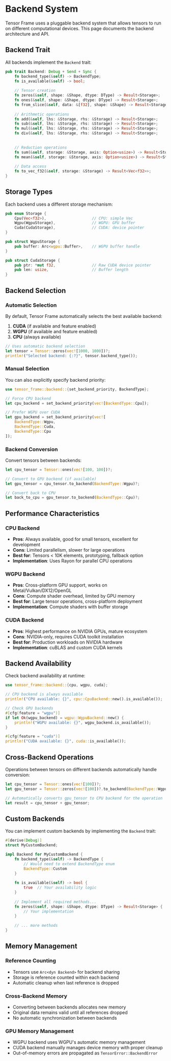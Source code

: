 # Backend System

Tensor Frame uses a pluggable backend system that allows tensors to run on different computational devices. This page documents the backend architecture and API.

## Backend Trait

All backends implement the `Backend` trait:

```rust
pub trait Backend: Debug + Send + Sync {
    fn backend_type(&self) -> BackendType;
    fn is_available(&self) -> bool;
    
    // Tensor creation
    fn zeros(&self, shape: &Shape, dtype: DType) -> Result<Storage>;
    fn ones(&self, shape: &Shape, dtype: DType) -> Result<Storage>;
    fn from_slice(&self, data: &[f32], shape: &Shape) -> Result<Storage>;
    
    // Arithmetic operations
    fn add(&self, lhs: &Storage, rhs: &Storage) -> Result<Storage>;
    fn sub(&self, lhs: &Storage, rhs: &Storage) -> Result<Storage>;
    fn mul(&self, lhs: &Storage, rhs: &Storage) -> Result<Storage>;
    fn div(&self, lhs: &Storage, rhs: &Storage) -> Result<Storage>;
    
    
    // Reduction operations
    fn sum(&self, storage: &Storage, axis: Option<usize>) -> Result<Storage>;
    fn mean(&self, storage: &Storage, axis: Option<usize>) -> Result<Storage>;
    
    // Data access
    fn to_vec_f32(&self, storage: &Storage) -> Result<Vec<f32>>;
}
```

## Storage Types

Each backend uses a different storage mechanism:

```rust
pub enum Storage {
    Cpu(Vec<f32>),                    // CPU: simple Vec
    Wgpu(WgpuStorage),                // WGPU: GPU buffer
    Cuda(CudaStorage),                // CUDA: device pointer
}

pub struct WgpuStorage {
    pub buffer: Arc<wgpu::Buffer>,    // WGPU buffer handle
}

pub struct CudaStorage {
    pub ptr: *mut f32,                // Raw CUDA device pointer
    pub len: usize,                   // Buffer length
}
```

## Backend Selection

### Automatic Selection

By default, Tensor Frame automatically selects the best available backend:

1. **CUDA** (if available and feature enabled)
2. **WGPU** (if available and feature enabled)  
3. **CPU** (always available)

```rust
// Uses automatic backend selection
let tensor = Tensor::zeros(vec![1000, 1000])?;
println!("Selected backend: {:?}", tensor.backend_type());
```

### Manual Selection

You can also explicitly specify backend priority:

```rust
use tensor_frame::backend::{set_backend_priority, BackendType};

// Force CPU backend
let cpu_backend = set_backend_priority(vec![BackendType::Cpu]);

// Prefer WGPU over CUDA
let gpu_backend = set_backend_priority(vec![
    BackendType::Wgpu,
    BackendType::Cuda, 
    BackendType::Cpu
]);
```

### Backend Conversion

Convert tensors between backends:

```rust
let cpu_tensor = Tensor::ones(vec![100, 100])?;

// Convert to GPU backend (if available)
let gpu_tensor = cpu_tensor.to_backend(BackendType::Wgpu)?;

// Convert back to CPU
let back_to_cpu = gpu_tensor.to_backend(BackendType::Cpu)?;
```

## Performance Characteristics

### CPU Backend
- **Pros**: Always available, good for small tensors, excellent for development
- **Cons**: Limited parallelism, slower for large operations
- **Best for**: Tensors < 10K elements, prototyping, fallback option
- **Implementation**: Uses Rayon for parallel CPU operations

### WGPU Backend  
- **Pros**: Cross-platform GPU support, works on Metal/Vulkan/DX12/OpenGL
- **Cons**: Compute shader overhead, limited by GPU memory
- **Best for**: Large tensor operations, cross-platform deployment
- **Implementation**: Compute shaders with buffer storage

### CUDA Backend
- **Pros**: Highest performance on NVIDIA GPUs, mature ecosystem
- **Cons**: NVIDIA-only, requires CUDA toolkit installation
- **Best for**: Production workloads on NVIDIA hardware
- **Implementation**: cuBLAS and custom CUDA kernels

## Backend Availability

Check backend availability at runtime:

```rust
use tensor_frame::backend::{cpu, wgpu, cuda};

// CPU backend is always available
println!("CPU available: {}", cpu::CpuBackend::new().is_available());

// Check GPU backends
#[cfg(feature = "wgpu")]
if let Ok(wgpu_backend) = wgpu::WgpuBackend::new() {
    println!("WGPU available: {}", wgpu_backend.is_available());
}

#[cfg(feature = "cuda")]
println!("CUDA available: {}", cuda::is_available());
```

## Cross-Backend Operations

Operations between tensors on different backends automatically handle conversion:

```rust
let cpu_tensor = Tensor::ones(vec![100])?;
let gpu_tensor = Tensor::zeros(vec![100])?.to_backend(BackendType::Wgpu)?;

// Automatically converts gpu_tensor to CPU backend for the operation
let result = cpu_tensor + gpu_tensor;  
```

## Custom Backends

You can implement custom backends by implementing the `Backend` trait:

```rust
#[derive(Debug)]
struct MyCustomBackend;

impl Backend for MyCustomBackend {
    fn backend_type(&self) -> BackendType {
        // Would need to extend BackendType enum
        BackendType::Custom
    }
    
    fn is_available(&self) -> bool {
        true  // Your availability logic
    }
    
    // Implement all required methods...
    fn zeros(&self, shape: &Shape, dtype: DType) -> Result<Storage> {
        // Your implementation
    }
    
    // ... more methods
}
```

## Memory Management

### Reference Counting
- Tensors use `Arc<dyn Backend>` for backend sharing
- Storage is reference counted within each backend
- Automatic cleanup when last reference is dropped

### Cross-Backend Memory
- Converting between backends allocates new memory
- Original data remains valid until all references dropped
- No automatic synchronization between backends

### GPU Memory Management
- WGPU backend uses WGPU's automatic memory management
- CUDA backend manually manages device memory with proper cleanup
- Out-of-memory errors are propagated as `TensorError::BackendError`